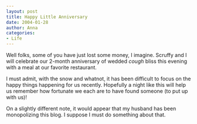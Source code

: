 ```yaml
---
layout: post
title: Happy Little Anniversary
date: 2004-01-28
author: Anna
categories:
- Life
---
```


Well folks, some of you have just lost some money, I imagine. Scruffy and I will celebrate our 2-month anniversary of wedded *cough* bliss this evening with a meal at our favorite restaurant. 

I must admit, with the snow and whatnot, it has been difficult to focus on the happy things happening for us recently. Hopefully a night like this will help us remember how fortunate we each are to have found someone (to put up with us)!

On a slightly different note, it would appear that my husband has been monopolizing this blog. I suppose I must do something about that.
